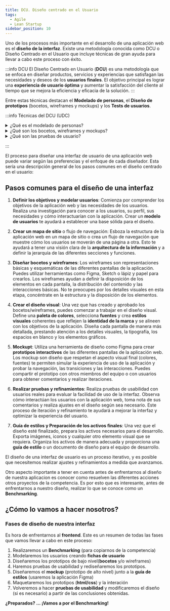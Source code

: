 ```yaml
---
title: DCU. Diseño centrado en el Usuario
tags:
  - Agile
  - Lean Startup
sidebar_position: 10
---
```


Uno de los procesos más importante en el desarrollo de una aplicación web es el **diseño de la interfaz**. Existe una metodología conocida como DCU o Diseño Centrado en el Usuario que incluye técnicas de gran ayuda para llevar a cabo este proceso con éxito.

:::info DCU
El Diseño Centrado en Usuario (**DCU**) es una metodología que se enfoca en diseñar productos, servicios y experiencias que satisfagan las necesidades y deseos de los **usuarios finales**. El objetivo principal es lograr una **experiencia de usuario óptima** y aumentar la satisfacción del cliente al tiempo que se mejora la eficiencia y eficacia de la solución.
:::

Entre estas técnicas destacan el **Modelado de personas**, el **Diseño de prototipos** (bocetos, wireframes y mockups) y los **Tests de usuarios**.

:::info Técnicas del DCU (UDC)
<details>
  <summary>¿Qué es el modelado de personas?</summary>
  
  **El modelado de personas** es una técnica que consiste en **crear perfiles ficticios de usuarios** que representan a los diferentes grupos de personas que podrían utilizar el producto o servicio. Estas personas se basan en datos reales obtenidos a través de la investigación de mercado y de los usuarios existentes.

  El modelado de personas ayuda a los diseñadores a **comprender mejor a los usuarios, sus necesidades, deseos y comportamientos**. 
 
</details>
<details>
  <summary>¿Qué son los bocetos, wireframes y mockups?</summary>
  
  Los bocetos, wireframes y mockups son herramientas que se utilizan en el diseño de interfaces de usuario para representar visualmente las ideas y soluciones de diseño. Cada una de estas herramientas tiene un nivel diferente de detalle y precisión en la representación visual de la solución de diseño.

**Bocetos**: Los bocetos son dibujos a mano alzada que representan ideas de diseño de manera rápida y no detallada. Los bocetos suelen ser utilizados al inicio del proceso de diseño para explorar diferentes ideas y soluciones de diseño de manera rápida y económica. Los bocetos son ideales para hacer borradores rápidos y para discutir ideas con colegas y clientes.

**Wireframes**: Los wireframes son representaciones gráficas más detalladas que muestran la estructura y la disposición de los elementos de la interfaz de usuario. Los wireframes suelen ser diseñados en programas de diseño de interfaz gráfica de usuario (GUI) y muestran los componentes de la interfaz de usuario como cajas y líneas. Los wireframes son una herramienta útil para planificar la disposición general de la interfaz de usuario y la navegación del usuario.

**Mockups**: Los mockups son representaciones visuales detalladas y precisas de la interfaz de usuario, que a menudo incluyen elementos gráficos y de diseño. Los mockups suelen ser diseñados en programas de diseño gráfico y se utilizan para representar con precisión la apariencia y la funcionalidad de la interfaz de usuario. Los mockups son una herramienta útil para presentar y discutir soluciones de diseño con clientes y colegas.

En general, estos tres tipos de herramientas de diseño se utilizan en diferentes etapas del proceso de diseño de la interfaz de usuario y se utilizan para diferentes propósitos. Los bocetos se utilizan para explorar ideas y soluciones de diseño, los wireframes para planificar la estructura de la interfaz de usuario y la navegación, y los mockups para presentar y discutir soluciones de diseño detalladas.
</details>
<details>
  <summary>¿Qué son las pruebas de usuario?</summary>
  
  **Pruebas de usuario**: Las pruebas de usuario son técnicas que se utilizan para evaluar la usabilidad y la efectividad de una solución. Estas pruebas implican pedir a los usuarios que realicen tareas específicas mientras se observan y se registran sus interacciones con la solución.
</details>

:::


El proceso para diseñar una interfaz de usuario de una aplicación web puede variar según las preferencias y el enfoque de cada diseñador. Esta sería una descripción general de los pasos comunes en el diseño centrado en el usuario:
## Pasos comunes para el diseño de una interfaz

1. **Definir los objetivos y modelar usuarios**: Comienza por comprender los objetivos de la aplicación web y las necesidades de los usuarios. Realiza una investigación para conocer a los usuarios, su perfil, sus necesidades y cómo interactuarían con la aplicación. Crear un **modelo de usuarios** te ayudará a establecer una base sólida para el diseño.

2. **Crear un mapa de sitio** o flujo de navegación: Esboza la estructura de la aplicación web en un mapa de sitio o crea un flujo de navegación que muestre cómo los usuarios se moverán de una página a otra. Esto te ayudará a tener una visión clara de la **arquitectura de la información** y a definir la jerarquía de las diferentes secciones y funciones.

3. **Diseñar bocetos y wireframes**: Los wireframes son representaciones básicas y esquemáticas de las diferentes pantallas de la aplicación. Puedes utilizar herramientas como Figma, Sketch o lápiz y papel para crearlos. Los wireframes ayudan a definir la disposición de los elementos en cada pantalla, la distribución del contenido y las interacciones básicas. No te preocupes por los detalles visuales en esta etapa, concéntrate en la estructura y la disposición de los elementos.

4. **Crear el diseño visual**: Una vez que has creado y aprobado los bocetos/wireframes, puedes comenzar a trabajar en el diseño visual. Define una **paleta de colores**, selecciona **fuentes** y crea **estilos visuales** coherentes que reflejen la **identidad de la marca** y se alineen con los objetivos de la aplicación. Diseña cada pantalla de manera más detallada, prestando atención a los detalles visuales, la tipografía, los espacios en blanco y los elementos gráficos.

5. **Mockupt**: Utiliza una herramienta de diseño como Figma para crear **prototipos interactivos** de las diferentes pantallas de la aplicación web. Los mockup son diseño que respetan el aspecto visual final (colores, fuentes) te permiten simular la experiencia de uso de la aplicación y probar la navegación, las transiciones y las interacciones. Puedes compartir el prototipo con otros miembros del equipo o con usuarios para obtener comentarios y realizar iteraciones.

4. **Realizar pruebas y refinamientos**: Realiza pruebas de usabilidad con usuarios reales para evaluar la facilidad de uso de la interfaz. Observa cómo interactúan los usuarios con la aplicación web, toma nota de sus comentarios y realiza ajustes en el diseño según sea necesario. Este proceso de iteración y refinamiento te ayudará a mejorar la interfaz y optimizar la experiencia del usuario.

5. **Guía de estilos y Preparación de los activos finales**: Una vez que el diseño esté finalizado, prepara los activos necesarios para el desarrollo. Exporta imágenes, iconos y cualquier otro elemento visual que se requiera. Organiza los activos de manera adecuada y proporciona una **guía de estilo** o un documento de diseño para el equipo de desarrollo.

El diseño de una interfaz de usuario es un proceso iterativo, y es posible que necesitemos realizar ajustes y refinamientos a medida que avanzamos. 

Otro aspecto importante a tener en cuenta antes de enfrentarnos al diseño de nuestra aplicacion es conocer como resuelven las diferentes acciones otros proyectos de la competencia. Es por esto que es interesante, antes de enfrentarnos a nuestro diseño, realizar lo que se conoce como un **Benchmarking**.

## ¿Cómo lo vamos a hacer nosotros? 
### Fases de diseño de nuestra interfaz
Es hora de enfrentarnos al **frontend**. Este es un resumen de todas las fases que vamos llevar a cabo en este proceso:

1. Realizaremos un **Benchmarking** (para copiarnos de la competencia)
2. Modelaremos los usuarios creando **fichas de usuario**
3. Diseñaremos los prototipos de bajo nivel(**bocetos** y/o wireframes)
4. Haremos pruebas de usabilidad y rediseñaremos los prototipos.
5. Diseñaremos el **mockup** (prototipo de alto nivel) junto a la **guía de estilos** (usaremos la aplicación Figma)
6. Maquetaremos los prototipos (**html/css**) y la interación
7. Volveremos a hacer **pruebas de usabilidad** y modificaremos el diseño (si es necesario) a partir de las conclusiones obtenidas.

**¿Preparados? ... ¡Vamos a por el Benchmarking!**